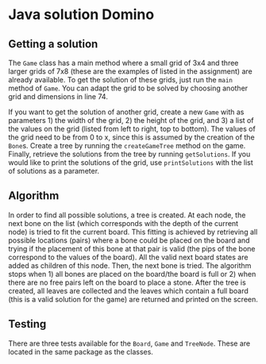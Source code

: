 # Java solution Domino

## Getting a solution
The `Game` class has a main method where a small grid of 3x4 and three larger grids of 7x8 (these are the examples of listed in the assignment) are already available. To get the solution of these grids, just run the `main` method of `Game`. You can adapt the grid to be solved by choosing another grid and dimensions in line 74.

If you want to get the solution of another grid, create a new `Game` with as parameters 1) the width of the grid, 2) the height of the grid, and 3) a list of the values on the grid (listed from left to right, top to bottom). The values of the grid need to be from 0 to x, since this is assumed by the creation of the `Bone`s. Create a tree by running the `createGameTree` method on the game. Finally, retrieve the solutions from the tree by running `getSolutions`. If you would like to print the solutions of the grid, use `printSolutions` with the list of solutions as a parameter.

## Algorithm
In order to find all possible solutions, a tree is created. At each node, the next bone on the list (which corresponds with the depth of the current node) is tried to fit the current board. This fitting is achieved by retrieving all possible locations (pairs) where a bone could be placed on the board and trying if the placement of this bone at that pair is valid (the pips of the bone correspond to the values of the board). All the valid next board states are added as children of this node. Then, the next bone is tried. The algorithm stops when 1) all bones are placed on the board/the board is full or 2) when there are no free pairs left on the board to place a stone.
After the tree is created, all leaves are collected and the leaves which contain a full board (this is a valid solution for the game) are returned and printed on the screen.

## Testing
There are three tests available for the `Board`, `Game` and `TreeNode`. These are located in the same package as the classes.
